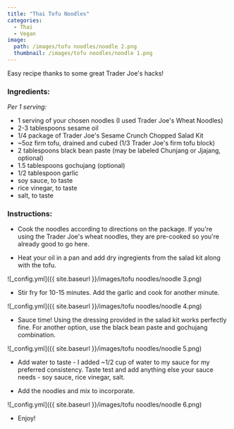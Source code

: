```yaml
---
title: "Thai Tofu Noodles"
categories:
  - Thai
  - Vegan
image:
  path: /images/tofu noodles/noodle 2.png
  thumbnail: /images/tofu noodles/noodle 1.png
---
```


Easy recipe thanks to some great Trader Joe's hacks!

### Ingredients:

_Per 1 serving:_

* 1 serving of your chosen noodles (I used Trader Joe's Wheat Noodles)
* 2-3 tablespoons sesame oil
* 1/4 package of Trader Joe's Sesame Crunch Chopped Salad Kit
* ~5oz firm tofu, drained and cubed (1/3 Trader Joe's firm tofu block)
* 2 tablespoons black bean paste (may be labeled Chunjang or Jjajang, optional)
* 1.5 tablespoons gochujang (optional)
* 1/2 tablespoon garlic
* soy sauce, to taste
* rice vinegar, to taste
* salt, to taste


### Instructions:

* Cook the noodles according to directions on the package. If you're using the Trader Joe's wheat noodles, they are pre-cooked so you're already good to go here.

* Heat your oil in a pan and add dry ingregients from the salad kit along with the tofu. 

![_config.yml]({{ site.baseurl }}/images/tofu noodles/noodle 3.png)

* Stir fry for 10-15 minutes. Add the garlic and cook for another minute.

![_config.yml]({{ site.baseurl }}/images/tofu noodles/noodle 4.png)

* Sauce time! Using the dressing provided in the salad kit works perfectly fine. For another option, use the black bean paste and gochujang combination.

![_config.yml]({{ site.baseurl }}/images/tofu noodles/noodle 5.png)

* Add water to taste - I added ~1/2 cup of water to my sauce for my preferred consistency. Taste test and add anything else your sauce needs - soy sauce, rice vinegar, salt.

* Add the noodles and mix to incorporate. 

![_config.yml]({{ site.baseurl }}/images/tofu noodles/noodle 6.png)

* Enjoy!
